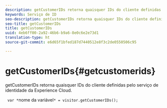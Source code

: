 ```yaml
---
description: getCustomerIDs retorna quaisquer IDs do cliente definidas pelo serviço de identidade da Experience Cloud.
keywords: Serviço de ID
seo-description: getCustomerIDs retorna quaisquer IDs do cliente definidas pelo serviço de identidade da Experience Cloud.
seo-title: getCustomerIDs
title: getCustomerIDs
uuid: 4eb6ff00-2a92-46b6-b9a6-8e0c6e2e73d1
translation-type: ht
source-git-commit: e6d65f1bfed187d7440512e8f3c2de0550506c95

---
```



# getCustomerIDs{#getcustomerids}

getCustomerIDs retorna quaisquer IDs do cliente definidas pelo serviço de identidade da Experience Cloud.

<!--
Is there anything else we can say about this??
-->

` var *`nome da variável`* = visitor.getCustomerIDs();`
